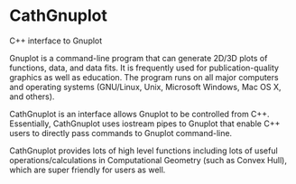 # CathGnuplot
C++ interface to Gnuplot

Gnuplot is a command-line program that can generate 2D/3D plots of functions, data, and data fits. It is frequently used for publication-quality graphics as well as education. The program runs on all major computers and operating systems (GNU/Linux, Unix, Microsoft Windows, Mac OS X, and others).

CathGnuplot is an interface allows Gnuplot to be controlled from C++. Essentially, CathGnuplot uses iostream pipes to Gnuplot that enable C++ users to directly pass commands to Gnuplot command-line.

CathGnuplot provides lots of high level functions including lots of useful operations/calculations in Computational Geometry (such as Convex Hull), which are super friendly for users as well.